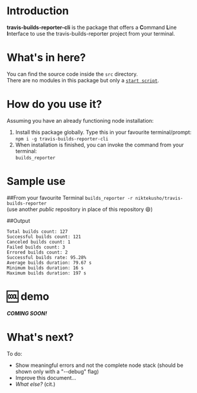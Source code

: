 # Introduction

**travis-builds-reporter-cli** is the package that offers a **C**ommand **L**ine **I**nterface to use the travis-builds-reporter project from your terminal.

# What's in here?

You can find the source code inside the `src` directory.  
There are no modules in this package but only a [`start script`](./src/index.js).

# How do you use it?
Assuming you have an already functioning node installation:
1.   Install this package globally. Type this in your favourite terminal/prompt:  
     ```npm i -g travis-builds-reporter-cli```
2.   When installation is finished, you can invoke the command from your terminal:  
    ```builds_reporter```
    
# Sample use
##From your favourite Terminal
```builds_reporter -r niktekusho/travis-builds-reporter```  
(use another *public* repository in place of this repository 😄)


##Output
```
Total builds count: 127
Successful builds count: 121
Canceled builds count: 1
Failed builds count: 3
Errored builds count: 2
Successful builds rate: 95.28%
Average builds duration: 79.67 s
Minimum builds duration: 16 s
Maximum builds duration: 197 s
```

# 🆒 demo

***COMING SOON!***

# What's next?
To do:
-   Show meaningful errors and not the complete node stack (should be shown only with a "--debug" flag)
-   Improve this document...
-   *What else?* (cit.)

